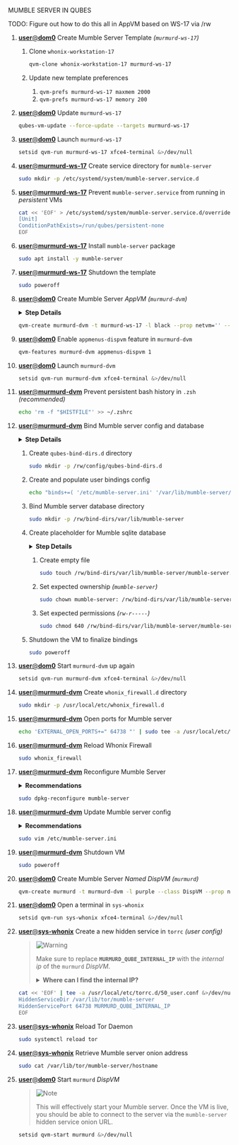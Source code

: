 MUMBLE SERVER IN QUBES


TODO: Figure out how to do this all in AppVM based on WS-17 via /rw


1.  [**user**@**dom0**]() Create Mumble Server Template _(`murmurd-ws-17`)_

    1. Clone `whonix-workstation-17`
    
        ```bash
        qvm-clone whonix-workstation-17 murmurd-ws-17
        ```

    2. Update new template preferences

        1. `qvm-prefs murmurd-ws-17 maxmem 2000`
        2. `qvm-prefs murmurd-ws-17 memory 200`

2.  [**user**@**dom0**]() Update `murmurd-ws-17`

    ```bash
    qubes-vm-update --force-update --targets murmurd-ws-17
    ```

3.  [**user**@**dom0**]() Launch `murmurd-ws-17`

    ```bash
    setsid qvm-run murmurd-ws-17 xfce4-terminal &>/dev/null
    ```

4.  [**user**@**murmurd-ws-17**]() Create service directory for `mumble-server`

    ```bash
    sudo mkdir -p /etc/systemd/system/mumble-server.service.d
    ```

5. [**user**@**murmurd-ws-17**]() Prevent `mumble-server.service` from running in _persistent_ VMs

    ```bash
    cat << 'EOF' > /etc/systemd/system/mumble-server.service.d/override.conf
    [Unit]
    ConditionPathExists=/run/qubes/persistent-none
    EOF
    ```

6.  [**user**@**murmurd-ws-17**]() Install `mumble-server` package

    ```bash
    sudo apt install -y mumble-server
    ```

7.  [**user**@**murmurd-ws-17**]() Shutdown the template

    ```bash
    sudo poweroff
    ```

8.  [**user**@**dom0**]() Create Mumble Server _AppVM_ _(`murmurd-dvm`)_

    <details>
    <summary><b>Step Details</b></summary>

    > This VM is setup as a _DispVM template_ for the named _DispVM_ that'll be running the server.

    </details>

    ```bash
    qvm-create murmurd-dvm -t murmurd-ws-17 -l black --prop netvm='' --prop template_for_dispvms=True --prop default_dispvm=''
    ```

9.  [**user**@**dom0**]() Enable `appmenus-dispvm` feature in `murmurd-dvm`

    ```bash
    qvm-features murmurd-dvm appmenus-dispvm 1
    ```

10. [**user**@**dom0**]() Launch `murmurd-dvm`

    ```bash
    setsid qvm-run murmurd-dvm xfce4-terminal &>/dev/null
    ```

11. [**user**@**murmurd-dvm**]() Prevent persistent bash history in `.zsh` _(recommended)_

    ```bash
    echo 'rm -f "$HISTFILE"' >> ~/.zshrc
    ```

12. [**user**@**murmurd-dvm**]() Bind Mumble server config and database

    <!-- 
    TODO: This step needs testing
     -->

    <details>
    <summary><b>Step Details</b></summary>

    > This will make your `mumble-server.ini` and `mumble-server.sqlite` files persist in the _DispVM_ template. If you do not do this, your server's settings, channels and registered users will be erased.

    </details>

    1. Create `qubes-bind-dirs.d` directory

        ```bash
        sudo mkdir -p /rw/config/qubes-bind-dirs.d
        ```

    2. Create and populate user bindings config

        ```bash
        echo "binds+=( '/etc/mumble-server.ini' '/var/lib/mumble-server/mumble-server.sqlite' )" | sudo tee -a /rw/config/qubes-bind-dirs.d/50_user.conf &>/dev/null
        ```

    3. Bind Mumble server database directory

        ```bash
        sudo mkdir -p /rw/bind-dirs/var/lib/mumble-server
        ```

    4. Create placeholder for Mumble sqlite database

        <details>
        <summary><b>Step Details</b></summary>

        > The `mumble-server.sqlite` database does not exist yet, so we must initialize it via the `bind-dir` directory and mirror the expected ownership and file permissions.

        </details>

        1. Create empty file
        
            ```bash
            sudo touch /rw/bind-dirs/var/lib/mumble-server/mumble-server.sqlite
            ```

        2. Set expected ownership _(`mumble-server`)_

            ```bash
            sudo chown mumble-server: /rw/bind-dirs/var/lib/mumble-server/mumble-server.sqlite
            ```

        3. Set expected permissions _(`rw-r-----`)_

            ```bash
            sudo chmod 640 /rw/bind-dirs/var/lib/mumble-server/mumble-server.sqlite
            ```
    
    3. Shutdown the VM to finalize bindings

        ```bash
        sudo poweroff
        ```

13. [**user**@**dom0**]() Start `murmurd-dvm` up again

    ```bash
    setsid qvm-run murmurd-dvm xfce4-terminal &>/dev/null
    ```

14. [**user**@**murmurd-dvm**]() Create `whonix_firewall.d` directory

    ```bash
    sudo mkdir -p /usr/local/etc/whonix_firewall.d
    ```

15. [**user**@**murmurd-dvm**]() Open ports for Mumble server

    ```bash
    echo 'EXTERNAL_OPEN_PORTS+=" 64738 "' | sudo tee -a /usr/local/etc/whonix_firewall.d/50_user.conf &>/dev/null
    ```

16. [**user**@**murmurd-dvm**]() Reload Whonix Firewall

    ```bash
    sudo whonix_firewall
    ```

17. [**user**@**murmurd-dvm**]() Reconfigure Mumble Server

    <details>
    <summary><b>Recommendations</b></summary>

    > - Autostart is suggested, or run `sudo service mumble-server start` _(Maybe test with no autostart first)_
    > - When prompted `Higher Priority?` select `Yes`
    > - Choose a secure password _(admin password?)_

    </details>

    ```bash
    sudo dpkg-reconfigure mumble-server
    ```

18. [**user**@**murmurd-dvm**]() Update Mumble server config

    <details>
    <summary><b>Recommendations</b></summary>

    > - Set the `serverpassword` to something secure, e.g., `serverpassword=DTGCEK7Qq8Zon6Z`
    > - Consider setting `logfile` to empty to prevent any service logs for better security
    > - Disable `allowping` setting because it exposes server information _(maybe not needed?)_
    > - See additional settings in this archived [Murmurd guide](https://archive.ph/Vvm2C)

    </details>

    ```bash
    sudo vim /etc/mumble-server.ini
    ```
19. [**user**@**murmurd-dvm**]() Shutdown VM

    ```bash
    sudo poweroff
    ```

20. [**user**@**dom0**]() Create Mumble Server _Named DispVM_ _(`murmurd`)_

    ```bash
    qvm-create murmurd -t murmurd-dvm -l purple --class DispVM --prop netvm=sys-whonix
    ```

21. [**user**@**dom0**]() Open a terminal in `sys-whonix`

    ```bash
    setsid qvm-run sys-whonix xfce4-terminal &>/dev/null
    ```

22. [**user**@**sys-whonix**]() Create a new hidden service in `torrc` _(user config)_

    > <picture>
    > <source media="(prefers-color-scheme: light)" srcset="https://raw.githubusercontent.com/Mqxx/GitHub-Markdown/main/blockquotes/badge/light-theme/warning.svg">
    > <img alt="Warning" src="https://raw.githubusercontent.com/Mqxx/GitHub-Markdown/main/blockquotes/badge/dark-theme/warning.svg">
    > </picture><br>
    >
    > Make sure to replace **`MURMURD_QUBE_INTERNAL_IP`** with the _internal ip_ of the `murmurd` _DispVM_.
    >
    > <details>
    > <summary><b>Where can I find the internal IP?</b></summary>
    >
    > > - **Via [user@dom0]()**
    > >
    > >     ```bash
    > >     qvm-prefs murmurd visible_ip
    > >     ```
    > > - **Via [user@murmurd]()**
    > >
    > >     ```bash
    > >     qubesdb-read /qubes-ip
    > >     ```
    >
    > </details>

    ```bash
    cat << 'EOF' | tee -a /usr/local/etc/torrc.d/50_user.conf &>/dev/null
    HiddenServiceDir /var/lib/tor/mumble-server
    HiddenServicePort 64738 MURMURD_QUBE_INTERNAL_IP
    EOF
    ```

23. [**user**@**sys-whonix**]() Reload Tor Daemon

    ```bash
    sudo systemctl reload tor
    ```

24. [**user**@**sys-whonix**]() Retrieve Mumble server onion address

    ```bash
    sudo cat /var/lib/tor/mumble-server/hostname
    ```

25. [**user**@**dom0**]() Start `murmurd` _DispVM_

    > <picture>
    >   <source media="(prefers-color-scheme: light)" srcset="https://raw.githubusercontent.com/Mqxx/GitHub-Markdown/main/blockquotes/badge/light-theme/note.svg">
    >   <img alt="Note" src="https://raw.githubusercontent.com/Mqxx/GitHub-Markdown/main/blockquotes/badge/dark-theme/note.svg">
    > </picture><br>
    >
    > This will effectively start your Mumble server. Once the VM is live, you should be able to connect to the server via the `mumble-server` hidden service onion URL.

    ```bash
    setsid qvm-start murmurd &>/dev/null
    ```
